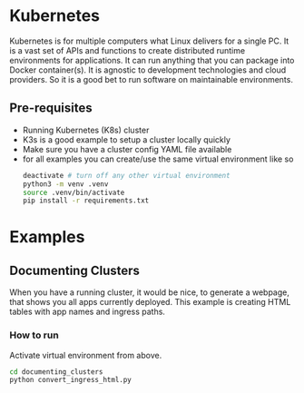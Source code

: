 # Kubernetes
Kubernetes is for multiple computers what Linux delivers for a single PC. It is a vast set of APIs and functions to create distributed runtime environments for applications. It can run anything that you can package into Docker container(s). It is agnostic to development technologies and cloud providers. So it is a good bet to run software on maintainable environments.

## Pre-requisites
* Running Kubernetes (K8s) cluster
* K3s is a good example to setup a cluster locally quickly
* Make sure you have a cluster config YAML file available
* for all examples you can create/use the same virtual environment like so
  ```bash
  deactivate # turn off any other virtual environment
  python3 -m venv .venv
  source .venv/bin/activate
  pip install -r requirements.txt
  ```

# Examples

## Documenting Clusters
When you have a running cluster, it would be nice, to generate a webpage, that shows you all apps currently deployed. This example is creating HTML tables with app names and ingress paths.

### How to run
Activate virtual environment from above.
  ```bash
  cd documenting_clusters
  python convert_ingress_html.py
  ```


